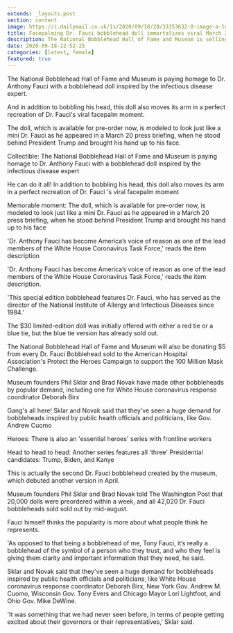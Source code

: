 ```yaml
---
extends: _layouts.post
section: content
image: https://i.dailymail.co.uk/1s/2020/09/18/20/33353632-0-image-a-143_1600458020931.jpg 
title: Facepalming Dr. Fauci bobblehead doll immortalizes viral March 20 press conference moment 
description: The National Bobblehead Hall of Fame and Museum is selling the bobbleheads for $30. The doll moves its head and its arm to facepalm as Fauci did in a viral moment from a March 20 press conference. 
date: 2020-09-18-22-52-25 
categories: [latest, female] 
featured: true 
--- 
```

The National Bobblehead Hall of Fame and Museum is paying homage to Dr. Anthony Fauci with a bobblehead doll inspired by the infectious disease expert.

And in addition to bobbling his head, this doll also moves its arm in a perfect recreation of Dr. Fauci's viral facepalm moment.

The doll, which is available for pre-order now, is modeled to look just like a mini Dr. Fauci as he appeared in a March 20 press briefing, when he stood behind President Trump and brought his hand up to his face.

Collectible: The National Bobblehead Hall of Fame and Museum is paying homage to Dr. Anthony Fauci with a bobblehead doll inspired by the infectious disease expert

He can do it all! In addition to bobbling his head, this doll also moves its arm in a perfect recreation of Dr. Fauci 's viral facepalm moment 

Memorable moment: The doll, which is available for pre-order now, is modeled to look just like a mini Dr. Fauci as he appeared in a March 20 press briefing, when he stood behind President Trump and brought his hand up to his face 

'Dr. Anthony Fauci has become America’s voice of reason as one of the lead members of the White House Coronavirus Task Force,' reads the item description

'Dr. Anthony Fauci has become America’s voice of reason as one of the lead members of the White House Coronavirus Task Force,' reads the item description.

'This special edition bobblehead features Dr. Fauci, who has served as the director of the National Institute of Allergy and Infectious Diseases since 1984.'

The $30 limited-edition doll was initially offered with either a red tie or a blue tie, but the blue tie version has already sold out.  

The National Bobblehead Hall of Fame and Museum will also be donating $5 from every Dr. Fauci Bobblehead sold to the American Hospital Association's Protect the Heroes Campaign to support the 100 Million Mask Challenge. 

Museum founders Phil Sklar and Brad Novak have made other bobbleheads by popular demand, including one for White House coronavirus response coordinator Deborah Birx

Gang's all here! Sklar and Novak said that they've seen a huge demand for bobbleheads inspired by public health officials and politicians, like Gov. Andrew Cuomo

Heroes: There is also an 'essential heroes' series with frontline workers 

Head to head to head: Another series features all 'three' Presidential candidates: Trump, Biden, and Kanye

This is actually the second Dr. Fauci bobblehead created by the museum, which debuted another version in April.

Museum founders Phil Sklar and Brad Novak told The Washington Post that 20,000 dolls were preordered within a week, and all 42,020 Dr. Fauci bobbleheads sold sold out by mid-august. 

Fauci himself thinks the popularity is more about what people think he represents.

'As opposed to that being a bobblehead of me, Tony Fauci, it’s really a bobblehead of the symbol of a person who they trust, and who they feel is giving them clarity and important information that they need, he said. 

Sklar and Novak said that they've seen a huge demand for bobbleheads inspired by public health officials and politicians, like White House coronavirus response coordinator Deborah Birx, New York Gov. Andrew M. Cuomo, Wisconsin Gov. Tony Evers and Chicago Mayor Lori Lightfoot, and Ohio Gov. Mike DeWine.

'It was something that we had never seen before, in terms of people getting excited about their governors or their representatives,' Sklar said.  

